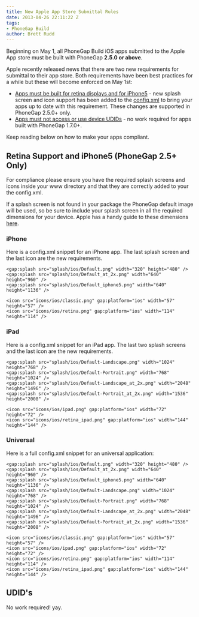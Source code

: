 ```yaml
---
title: New Apple App Store Submittal Rules
date: 2013-04-26 22:11:22 Z
tags:
- PhoneGap Build
author: Brett Rudd
---
```


Beginning on May 1, all PhoneGap Build iOS apps submitted to the Apple App store must be built with PhoneGap __2.5.0 or above__.

Apple recently released news that there are two new requirements for submittal to their app store. Both requirements have been best practices 
for a while but these will become enforced on May 1st:

- [Apps must be built for retina displays and for iPhone5](https://developer.apple.com/news/index.php?id=3212013b) - new splash screen and icon support has been added
to the [config.xml](/docs/config-xml) to bring your apps up to date with this requirement.  These changes are supported in PhoneGap 2.5.0+ only.
- [Apps must not access or use device UDIDs](https://developer.apple.com/news/index.php?id=3212013a) - no work required for apps built with PhoneGap 1.7.0+.

Keep reading below on how to make your apps compliant.

<!-- end-slug -->

## Retina Support and iPhone5 (PhoneGap 2.5+ Only)

For compliance please ensure you have the required splash screens and icons inside your www directory and that they are correctly added to 
your the config.xml.

If a splash screen is not found in your package the PhoneGap default image will be used, so be sure to include your splash screen in all the
required dimensions for your device. Apple has a handy guide to these dimensions [here](http://developer.apple.com/library/ios/#documentation/userexperience/conceptual/mobilehig/IconsImages/IconsImages.html).

### iPhone

Here is a config.xml snippet for an iPhone app. The last splash screen and the last icon are the new requirements.

    <gap:splash src="splash/ios/Default.png" width="320" height="480" />
    <gap:splash src="splash/ios/Default_at_2x.png" width="640" height="960" />
    <gap:splash src="splash/ios/Default_iphone5.png" width="640" height="1136" />

    <icon src="icons/ios/classic.png" gap:platform="ios" width="57" height="57" />
    <icon src="icons/ios/retina.png" gap:platform="ios" width="114" height="114" />


### iPad

Here is a config.xml snippet for an iPad app. The last two splash screens and the last icon are the new requirements.

    <gap:splash src="splash/ios/Default-Landscape.png" width="1024" height="768" />
    <gap:splash src="splash/ios/Default-Portrait.png" width="768" height="1024" />
    <gap:splash src="splash/ios/Default-Landscape_at_2x.png" width="2048" height="1496" />
    <gap:splash src="splash/ios/Default-Portrait_at_2x.png" width="1536" height="2008" />

    <icon src="icons/ios/ipad.png" gap:platform="ios" width="72" height="72" />
    <icon src="icons/ios/retina_ipad.png" gap:platform="ios" width="144" height="144" />

### Universal

Here is a full config.xml snippet for an universal application:

    <gap:splash src="splash/ios/Default.png" width="320" height="480" />
    <gap:splash src="splash/ios/Default_at_2x.png" width="640" height="960" />
    <gap:splash src="splash/ios/Default_iphone5.png" width="640" height="1136" />
    <gap:splash src="splash/ios/Default-Landscape.png" width="1024" height="768" />
    <gap:splash src="splash/ios/Default-Portrait.png" width="768" height="1024" />
    <gap:splash src="splash/ios/Default-Landscape_at_2x.png" width="2048" height="1496" />
    <gap:splash src="splash/ios/Default-Portrait_at_2x.png" width="1536" height="2008" />

    <icon src="icons/ios/classic.png" gap:platform="ios" width="57" height="57" />
    <icon src="icons/ios/ipad.png" gap:platform="ios" width="72" height="72" />
    <icon src="icons/ios/retina.png" gap:platform="ios" width="114" height="114" />
    <icon src="icons/ios/retina_ipad.png" gap:platform="ios" width="144" height="144" />

## UDID's

No work required! yay. 

